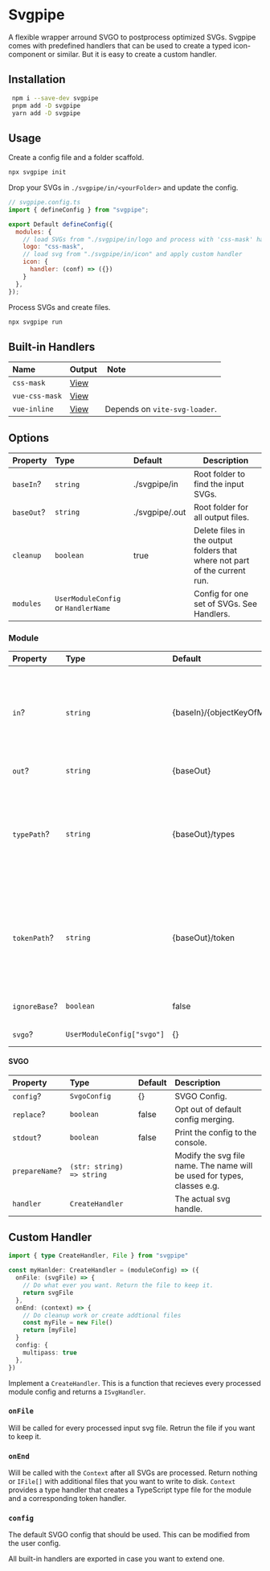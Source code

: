 # Svgpipe

A flexible wrapper arround SVGO to postprocess optimized SVGs. Svgpipe comes with predefined handlers that can be used to create a typed icon-component or similar. But it is easy to create a custom handler.

## Installation

```bash
 npm i --save-dev svgpipe
 pnpm add -D svgpipe
 yarn add -D svgpipe
```

## Usage

Create a config file and a folder scaffold.

```bash
npx svgpipe init
```

Drop your SVGs in `./svgpipe/in/<yourFolder>` and update the config.

```JavaScript
// svgpipe.config.ts
import { defineConfig } from "svgpipe";

export Default defineConfig({
  modules: {
    // load SVGs from "./svgpipe/in/logo and process with 'css-mask' handler"
    logo: "css-mask",
    // load svg from "./svgpipe/in/icon" and apply custom handler
    icon: {
      handler: (conf) => ({})
    }
  },
});

```

Process SVGs and create files.

```bash
npx svgpipe run
```

## Built-in Handlers

| Name           | Output                                                                                                       |  Note                         |
| :------------- | :----------------------------------------------------------------------------------------------------------- | :---------------------------- |
| `css-mask`     | [View](https://github.com/niklas-may/svgpipe/tree/main/src/handler/__test__/snapshots/css-mask.css.txt)      |                               |
| `vue-css-mask` | [View](https://github.com/niklas-may/svgpipe/tree/main/src/handler/__test__/snapshots/vue-css-mask.vue.txt)  |                               |
| `vue-inline`   | [View](https://github.com/niklas-may/svgpipe/tree/main/src/handler/__test__/snapshots/vue-inline.vue.txt)    | Depends on `vite-svg-loader`. |

## Options

| Property   | Type                                | Default        | Description                                                                |
| :--------- | :---------------------------------- | :------------- | -------------------------------------------------------------------------- |
| `baseIn`?  | `string`                            | ./svgpipe/in   | Root folder to find the input SVGs.                                        |
| `baseOut`? | `string`                            | ./svgpipe/.out | Root folder for all output files.                                          |
| `cleanup`  | `boolean`                           | true           | Delete files in the output folders that where not part of the current run. |
| `modules`  | `UserModuleConfig` or `HandlerName` |                | Config for one set of SVGs. See Handlers.                                  |

### Module

| Property      | Type                       | Default                      |  Description                                                                                    |
| :------------ | :------------------------- | :--------------------------- | :---------------------------------------------------------------------------------------------- |
| `in`?         | `string`                   | {baseIn}/{objectKeyOfModule} | Folder where the SVGs for this module are. If undefined, the module key will be used.           |
| `out`?        | `string`                   | {baseOut}                    | Folder for ouput.                                                                               |
| `typePath`?   | `string`                   | {baseOut}/types              | Folder for the TypeScript type file. This has a type with all the SVG names as string literals. |
| `tokenPath`?  | `string`                   | {baseOut}/token              | Folder for the TypeScript token file. This has a variable with an array with all SVG names.     |
| `ignoreBase`? | `boolean`                  | false                        | Don't prepend the base path.                                                                    |
| `svgo`?       | `UserModuleConfig["svgo"]` | {}                           | SVGO Options.                                                                                   |

#### SVGO

| Property       | Type                      | Default | Description                                                             |
| :------------- | :------------------------ | :------ | :---------------------------------------------------------------------- |
| `config`?      | `SvgoConfig`              | {}      | SVGO Config.                                                            |
| `replace`?     | `boolean`                 | false   | Opt out of default config merging.                                      |
| `stdout`?      | `boolean`                 | false   | Print the config to the console.                                        |
| `prepareName`? | `(str: string) => string` |         | Modify the svg file name. The name will be used for types, classes e.g. |
| `handler`      | `CreateHandler`           |         | The actual svg handle.                                                  |

## Custom Handler

```TypeScript
import { type CreateHandler, File } from "svgpipe"

const myHanlder: CreateHandler = (moduleConfig) => ({
  onFile: (svgFile) => {
    // Do what ever you want. Return the file to keep it.
    return svgFile
  },
  onEnd: (context) => {
    // Do cleanup work or create addtional files
    const myFile = new File()
    return [myFile]
  }
  config: {
    multipass: true
  },
})
```

Implement a `CreateHandler`. This is a function that recieves every processed module config and returns a `ISvgHandler`.

### `onFile`

Will be called for every processed input svg file. Retrun the file if you want to keep it.

### `onEnd`

Will be called with the `Context` after all SVGs are processed. Return nothing or `IFile[]` with additional files that you want to write to disk. `Context` provides a type handler that creates a TypeScript type file for the module and a corresponding token handler.

### `config`

The default SVGO config that should be used. This can be modified from the user config.

All built-in handlers are exported in case you want to extend one.
